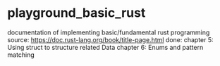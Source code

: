 # playground_basic_rust
documentation of implementing basic/fundamental rust programming
source: https://doc.rust-lang.org/book/title-page.html
done:
chapter 5: Using struct to structure related Data
chapter 6: Enums and pattern matching